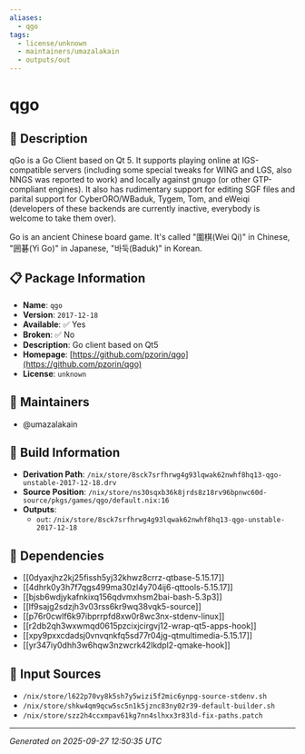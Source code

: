 ```yaml
---
aliases:
  - qgo
tags:
  - license/unknown
  - maintainers/umazalakain
  - outputs/out
---
```


# qgo

## 📝 Description

qGo is a Go Client based on Qt 5. It supports playing online at
IGS-compatible servers (including some special tweaks for WING and LGS,
also NNGS was reported to work) and locally against gnugo (or other
GTP-compliant engines). It also has rudimentary support for editing SGF
files and parital support for CyberORO/WBaduk, Tygem, Tom, and eWeiqi
(developers of these backends are currently inactive, everybody is welcome
to take them over).

Go is an ancient Chinese board game. It's called "圍棋(Wei Qi)" in
Chinese, "囲碁(Yi Go)" in Japanese, "바둑(Baduk)" in Korean.


## 📋 Package Information

- **Name**: `qgo`
- **Version**: `2017-12-18`
- **Available**: ✅ Yes
- **Broken**: ✅ No
- **Description**: Go client based on Qt5
- **Homepage**: [https://github.com/pzorin/qgo](https://github.com/pzorin/qgo)
- **License**: `unknown`
## 👥 Maintainers

- @umazalakain


## 🔧 Build Information

- **Derivation Path**: `/nix/store/8sck7srfhrwg4g93lqwak62nwhf8hq13-qgo-unstable-2017-12-18.drv`
- **Source Position**: `/nix/store/ns30sqxb36k8jrds8z18rv96bpnwc60d-source/pkgs/games/qgo/default.nix:16`
- **Outputs**:
  - `out`:  `/nix/store/8sck7srfhrwg4g93lqwak62nwhf8hq13-qgo-unstable-2017-12-18`

## 🔗 Dependencies

- [[0dyaxjhz2kj25fissh5yj32khwz8crrz-qtbase-5.15.17]]
- [[4dhrk0y3h7f7qgs499ma30zl4y704ij6-qttools-5.15.17]]
- [[bjsb6wdjykafnkixq156qdvmxhsm2bai-bash-5.3p3]]
- [[lf9sajg2sdzjh3v03rss6kr9wq38vqk5-source]]
- [[p76r0cwlf6k97ibprrpfd8xw0r8wc3nx-stdenv-linux]]
- [[r2db2qh3wxwmqd0615pzcixjcirgvj12-wrap-qt5-apps-hook]]
- [[xpy9pxxcdadsj0vnvqnkfq5sd77r04jg-qtmultimedia-5.15.17]]
- [[yr347iy0dhh3w6hqw3nzwcrk42lkdpl2-qmake-hook]]

## 📁 Input Sources

- `/nix/store/l622p70vy8k5sh7y5wizi5f2mic6ynpg-source-stdenv.sh`
- `/nix/store/shkw4qm9qcw5sc5n1k5jznc83ny02r39-default-builder.sh`
- `/nix/store/szz2h4ccxmpav61kg7nn4slhxx3r83ld-fix-paths.patch`

---
*Generated on 2025-09-27 12:50:35 UTC*
